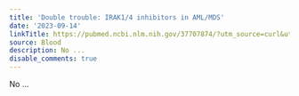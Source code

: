 ```yaml
---
title: 'Double trouble: IRAK1/4 inhibitors in AML/MDS'
date: '2023-09-14'
linkTitle: https://pubmed.ncbi.nlm.nih.gov/37707874/?utm_source=curl&utm_medium=rss&utm_campaign=journals&utm_content=7603509&fc=None&ff=20230915181147&v=2.17.9.post6+86293ac
source: Blood
description: No ...
disable_comments: true
---
```

No ...